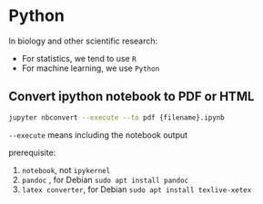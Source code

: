 # Python

In biology and other scientific research:

- For statistics, we tend to use `R`
- For machine learning, we use `Python`

## Convert ipython notebook to PDF or HTML

```bash
jupyter nbconvert --execute --to pdf {filename}.ipynb
```

`--execute` means including the notebook output

prerequisite:

1. `notebook`, not `ipykernel`
2. `pandoc` , for Debian `sudo apt install pandoc`
3. `latex converter`, for Debian `sudo apt install texlive-xetex`